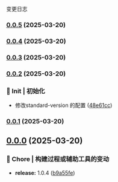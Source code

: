 变更日志
### [0.0.5](https://github.com/CodeNoobStar/midway-admin-server/compare/v0.0.4...v0.0.5) (2025-03-20)

### [0.0.4](https://github.com/CodeNoobStar/midway-admin-server/compare/v0.0.3...v0.0.4) (2025-03-20)

### [0.0.3](https://github.com/CodeNoobStar/midway-admin-server/compare/v0.0.2...v0.0.3) (2025-03-20)

### [0.0.2](https://github.com/CodeNoobStar/midway-admin-server/compare/v0.0.1...v0.0.2) (2025-03-20)


### 🎉 Init | 初始化

* 修改standard-version 的配置 ([48e61cc](https://github.com/CodeNoobStar/midway-admin-server/commit/48e61cca616663d55fdf6c3970f1abb43a97b505))

### [0.0.1](https://github.com/CodeNoobStar/midway-admin-server/compare/v0.0.0...v0.0.1) (2025-03-20)

## [0.0.0](https://github.com/CodeNoobStar/midway-admin-server/compare/v1.0.4...v0.0.0) (2025-03-20)


### 🔧 Chore | 构建过程或辅助工具的变动

* **release:** 1.0.4 ([b9a55fe](https://github.com/CodeNoobStar/midway-admin-server/commit/b9a55fe79f0f7eed411181a1b8964341642ab14c))
